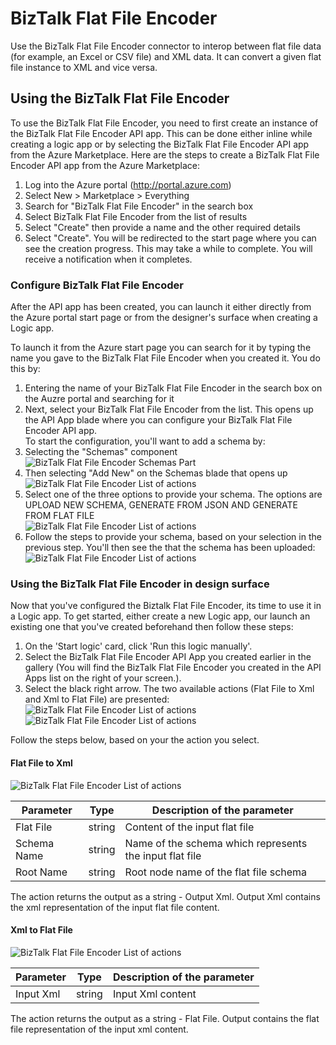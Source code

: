 <properties 
   pageTitle="Using the BizTalk Flat File Encoder in a logic app| Microsoft Azure" 
   description="BizTalk Flat File Encoder API app or connector" 
   services="app-service\logic" 
   documentationCenter=".net,nodejs,java" 
   authors="rajram" 
   manager="dwrede" 
   editor=""/>

<tags
   ms.service="app-service-logic"     
   ms.devlang="multiple"
   ms.topic="article"
   ms.tgt_pltfrm="na"
   ms.workload="integration" 
   ms.date="01/19/2016"
   ms.author="rajram"/>

# BizTalk Flat File Encoder
Use the BizTalk Flat File Encoder connector to interop between flat file data (for example, an Excel or CSV file) and XML data. It can convert a given flat file instance to XML and vice versa.

## Using the BizTalk Flat File Encoder
To use the BizTalk Flat File Encoder, you need to first create an instance of the BizTalk Flat File Encoder API app. This can be done either inline while creating a logic app or by selecting the BizTalk Flat File Encoder API app from the Azure Marketplace. Here are the steps to create a BizTalk Flat File Encoder API app from the Azure Marketplace:  

1. Log into the Azure portal (http://portal.azure.com)  
2. Select New > Marketplace > Everything  
3. Search for "BizTalk Flat File Encoder" in the search box  
4. Select BizTalk Flat File Encoder from the list of results  
5. Select "Create" then provide a name and the other required details  
6. Select "Create". You will be redirected to the start page where you can see the creation progress. This may take a while to complete. You will receive a notification when it completes.  

### Configure BizTalk Flat File Encoder
After the API app has been created, you can launch it either directly from the Azure portal start page or from the designer's surface when creating a Logic app. 

To launch it from the Azure start page you can search for it by typing the name you gave to the BizTalk Flat File Encoder when you created it. You do this by:  

1. Entering the name of your BizTalk Flat File Encoder in the search box on the Auzre portal and searching for it  
2. Next, select your BizTalk Flat File Encoder from the list. This opens up the API App blade where you can configure your BizTalk Flat File Encoder API app.  
To start the configuration, you'll want to add a schema by:  
3. Selecting the "Schemas" component  
![BizTalk Flat File Encoder Schemas Part][2]  
4. Then selecting "Add New" on the Schemas blade that opens up  
![BizTalk Flat File Encoder List of actions][7]  
5. Select one of the three options to provide your schema. The options are UPLOAD NEW SCHEMA, GENERATE FROM JSON AND GENERATE FROM FLAT FILE  
![BizTalk Flat File Encoder List of actions][8]  
6. Follow the steps to provide your schema, based on your selection in the previous step. You'll then see the that the schema has been uploaded:  
![BizTalk Flat File Encoder List of actions][9]

### Using the BizTalk Flat File Encoder in design surface
Now that you've configured the Biztalk Flat File Encoder, its time to use it in a Logic app. To get started, either create a new Logic app, our launch an existing one that you've created beforehand then follow these steps:  

1. On the 'Start logic' card, click 'Run this logic manually'.  
2. Select the BizTalk Flat File Encoder API App you created earlier in the gallery (You will find the BizTalk Flat File Encoder you created in the API Apps list on the right of your screen.).  
3. Select the black right arrow. The two available actions (Flat File to Xml and Xml to Flat File) are presented:  
![BizTalk Flat File Encoder List of actions][1] ![BizTalk Flat File Encoder List of actions][4]

Follow the steps below, based on your the action you select.

#### Flat File to Xml
![BizTalk Flat File Encoder List of actions][5]

| Parameter | Type | Description of the parameter |
| --- | --- | --- |
| Flat File |string |Content of the input flat file |
| Schema Name |string |Name of the schema which represents the input flat file |
| Root Name |string |Root node name of the flat file schema |

The action returns the output as a string - Output Xml. Output Xml contains the xml representation of the input flat file content.

#### Xml to Flat File
![BizTalk Flat File Encoder List of actions][6]

| Parameter | Type | Description of the parameter |
| --- | --- | --- |
| Input Xml |string |Input Xml content |

The action returns the output as a string - Flat File. Output contains the flat file representation of the input xml content.

<!-- References -->

[1]: ./media/app-service-logic-flatfile-encoder/FlatFileEncoder.ClickToConfigure.PNG
[2]: ./media/app-service-logic-flatfile-encoder/FlatFileEncoder.SchemasPart.PNG
[3]: ./media/app-service-logic-flatfile-encoder/FlatFileEncoder.SchemaUpload.PNG
[4]: ./media/app-service-logic-flatfile-encoder/FlatFileEncoder.ListOfActions.PNG
[5]: ./media/app-service-logic-flatfile-encoder/FlatFileEncoder.FlatFileToXml.PNG
[6]: ./media/app-service-logic-flatfile-encoder/FlatFileEncoder.XmlToFlatFile.PNG
[7]: ./media/app-service-logic-flatfile-encoder/flatfileencoder.addschema.PNG 
[8]: ./media/app-service-logic-flatfile-encoder/flatfileencoder.selectschemauploadoption.PNG
[9]: ./media/app-service-logic-flatfile-encoder/flatfileencoder.shemauploaded.PNG




